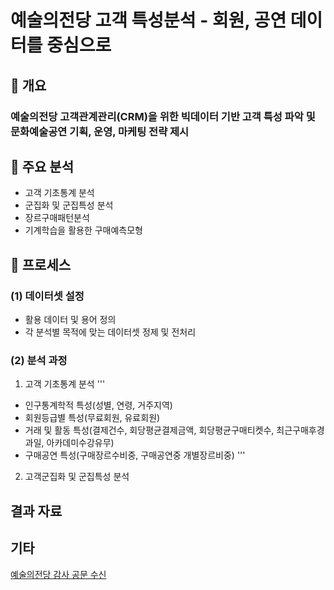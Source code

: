 # 예술의전당 고객 특성분석 - 회원, 공연 데이터를 중심으로

## 📃 개요
### 예술의전당 고객관계관리(CRM)을 위한 빅데이터 기반 고객 특성 파악 및 문화예술공연 기획, 운영, 마케팅 전략 제시

## 📃 주요 분석
* 고객 기초통계 분석
* 군집화 및 군집특성 분석
* 장르구매패턴분석
* 기계학습을 활용한 구매예측모형

## 📃 프로세스
### (1) 데이터셋 설정
- 활용 데이터 및 용어 정의
- 각 분석별 목적에 맞는 데이터셋 정제 및 전처리

### (2) 분석 과정
1. 고객 기초통계 분석
'''
- 인구통계학적 특성(성별, 연령, 거주지역)
- 회원등급별 특성(무료회원, 유료회원)
- 거래 및 활동 특성(결제건수, 회당평균결제금액, 회당평균구매티켓수, 최근구매후경과일, 아카데미수강유무)
- 구매공연 특성(구매장르수비중, 구매공연중 개별장르비중)
'''

2. 고객군집화 및 군집특성 분석
## 결과 자료


## 기타
[예술의전당 감사 공문 수신]()
  
